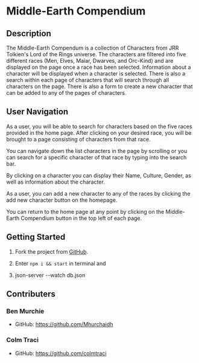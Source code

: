 # Middle-Earth Compendium


## Description

The Middle-Earth Compendum is a collection of Characters from JRR Tolkien's Lord of the Rings universe. The characters are filtered into  five different races (Men, Elves, Maiar, Dwarves, and Orc-Kind) and are displayed on the page once a race has been selected.  Information about a character will be displayed when a character is selected.  There is also a search within each page of characters that will search through all characters on the page.  There is also a form to create a new character that can be added to any of the pages of characters.

## User Navigation

As a user, you will be able to search for characters based on the five races provided in the home page. After clicking on your desired race, you will be brought to a page consisting of characters from that race. 

You can navigate down the list characters in the page by scrolling or you can search for a specific character of that race by typing into the search bar.

By clicking on a character you can display their Name, Culture, Gender, as well as information about the character.

As a user, you can add a new character to any of the races by clicking the add new character button on the homepage.

You can return to the home page at any point by clicking on the Middle-Earth Compendium button in the top left of each page.

## Getting Started
1. Fork the project from [GitHub](https://github.com/Mhurchaidh/mid-earth-comp).

2. Enter `npm i && start` in terminal and 

3. json-server --watch db.json

## Contributers
### Ben Murchie
- GitHub: https://github.com/Mhurchaidh
### Colm Traci
- GitHub: https://github.com/colmtraci